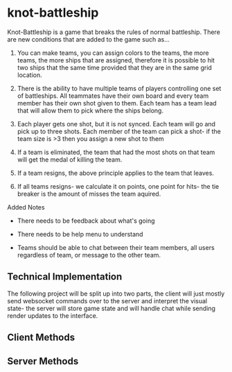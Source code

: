 # knot-battleship

Knot-Battleship is a game that breaks the rules of normal battleship. There are new conditions that are added to the game such as...

1. You can make teams, you can assign colors to the teams, the more teams, the more ships that are assigned, therefore it is possible to hit two ships that the same time provided that they are in the same grid location.

2. There is the ability to have multiple teams of players controlling one set of battleships. All teammates have their own board and every team member has their own shot given to them. Each team has a team lead that will allow them to pick where the ships belong.

3. Each player gets one shot, but it is not synced. Each team will go and pick up to three shots. Each member of the team can pick a shot- if the team size is >3 then you assign a new shot to them

4. If a team is eliminated, the team that had the most shots on that team will get the medal of killing the team.

5. If a team resigns, the above principle applies to the team that leaves.

6. If all teams resigns- we calculate it on points, one point for hits- the tie breaker is the amount of misses the team aquired.

Added Notes

- There needs to be feedback about what's going 

- There needs to be help menu to understand

- Teams should be able to chat between their team members, all users regardless of team, or message to the other team. 

## Technical Implementation

The following project will be split up into two parts, the client will just mostly send websocket commands over to the server and interpret the visual state- the server will store game state and will handle chat while sending render updates to the interface.

## Client Methods

## Server Methods